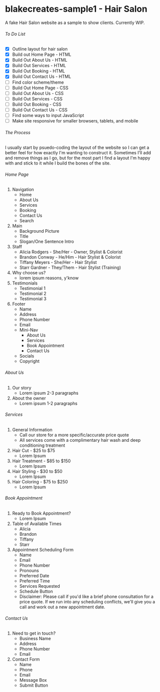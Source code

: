 # blakecreates-sample1 - Hair Salon
A fake Hair Salon website as a sample to show clients. Currently WIP.

###### To Do List
- [x] Outline layout for hair salon
- [x] Build out Home Page - HTML
- [x] Build Out About Us - HTML
- [x] Build Out Services - HTML
- [x] Build Out Booking - HTML
- [x] Build Out Contact Us - HTML
- [ ] Find color scheme/theme
- [ ] Build Out Home Page - CSS
- [ ] Build Out About Us - CSS
- [ ] Build Out Services - CSS
- [ ] Build Out Booking - CSS
- [ ] Build Out Contact Us - CSS
- [ ] Find some ways to input JavaScript
- [ ] Make site responsive for smaller browsers, tablets, and mobile

###### The Process
I usually start by psuedo-coding the layout of the website so I can get a better feel for how exactly I'm wanting to construct it. Sometimes I'll add and remove things as I go, but for the most part I find a layout I'm happy with and stick to it while I build the bones of the site.

###### Home Page
1. Navigation
    - Home
    - About Us
    - Services
    - Booking
    - Contact Us
    - Search
2. Main
    - Background Picture
    - Title
    - Slogan/One Sentence Intro
3. Staff
    - Alicia Rodgers - She/Her - Owner, Stylist & Colorist
    - Brandon Conway - He/Him - Hair Stylist & Colorist
    - Tiffany Meyers - She/Her - Hair Stylist
    - Starr Gardner - They/Them - Hair Stylist (Training)
4. Why choose us?
    - lorem ipsum reasons, y'know
5. Testimonials
    - Testimonial 1
    - Testimonial 2
    - Testimonial 3
6. Footer
    - Name
    - Address
    - Phone Number
    - Email
    - Mini-Nav
        - About Us
        - Services
        - Book Appointment
        - Contact Us
    - Socials
    - Copyright

###### About Us
1. Our story
    - Lorem ipsum 2-3 paragraphs
2. About the owner
    - Lorem ipsum 1-2 paragraphs

###### Services
1. General Information
    - Call our store for a more specific/accurate price quote
    - All services come with a complimentary hair wash and deep conditioning treatment
2. Hair Cut - $25 to $75
    - Lorem Ipsum
3. Hair Treatment - $85 to $150
    - Lorem Ipsum
4. Hair Styling - $30 to $50
    - Lorem Ipsum
5. Hair Coloring - $75 to $250
    - Lorem Ipsum

###### Book Appointment
1. Ready to Book Appointment?
    - Lorem Ipsum
2. Table of Available Times
    - Alicia
    - Brandon
    - Tiffany
    - Starr
3. Appointment Scheduling Form
    - Name
    - Email
    - Phone Number
    - Pronouns
    - Preferred Date
    - Preferred Time
    - Services Requested
    - Schedule Button
    - Disclaimer: Please call if you'd like a brief phone consultation for a price quote. If we run into any scheduling conflicts, we'll give you a call and work out a new appointment date.

###### Contact Us
1. Need to get in touch?
    - Business Name
    - Address
    - Phone Number
    - Email
2. Contact Form
    - Name
    - Phone
    - Email
    - Message Box
    - Submit Button